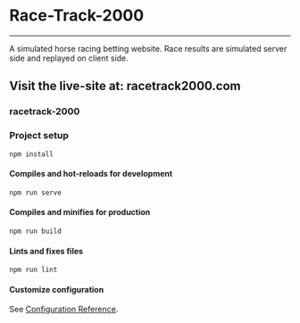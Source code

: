 # Race-Track-2000
-----------------

A simulated horse racing betting website.
Race results are simulated server side and replayed on client side.

## Visit the live-site at: racetrack2000.com

### racetrack-2000

### Project setup
```
npm install
```

#### Compiles and hot-reloads for development
```
npm run serve
```

#### Compiles and minifies for production
```
npm run build
```

#### Lints and fixes files
```
npm run lint
```

#### Customize configuration
See [Configuration Reference](https://cli.vuejs.org/config/).
